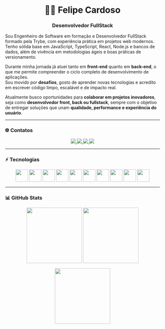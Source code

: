 <h1 align="center">👨‍💻 Felipe Cardoso</h1>
<h3 align="center">Desenvolvedor FullStack</h3>

<p>
Sou Engenheiro de Software em formação e Desenvolvedor FullStack formado pela Trybe, com experiência prática em projetos web modernos.  
Tenho sólida base em JavaScript, TypeScript, React, Node.js e bancos de dados, além de vivência em metodologias ágeis e boas práticas de versionamento.  

Durante minha jornada já atuei tanto em **front-end** quanto em **back-end**, o que me permite compreender o ciclo completo de desenvolvimento de aplicações.  
Sou movido por **desafios**, gosto de aprender novas tecnologias e acredito em escrever código limpo, escalável e de impacto real.  

Atualmente busco oportunidades para **colaborar em projetos inovadores**, seja como **desenvolvedor front, back ou fullstack**, sempre com o objetivo de entregar soluções que unam **qualidade, performance e experiência do usuário**.
</p>

---

### 🌐 Contatos

<p align="center">
  <a href="https://linkedin.com/in/seu-linkedin" target="_blank">
    <img src="https://img.shields.io/badge/LinkedIn-0A66C2?style=for-the-badge&logo=linkedin&logoColor=white" />
  </a>
  <a href="mailto:seuemail@gmail.com">
    <img src="https://img.shields.io/badge/Gmail-EA4335?style=for-the-badge&logo=gmail&logoColor=white" />
  </a>
  <a href="https://github.com/fecardoso7?tab=stars">
    <img src="https://img.shields.io/badge/⭐%20Estrelas-0-green?style=for-the-badge" />
  </a>
  <a href="https://github.com/fecardoso7?tab=followers">
    <img src="https://img.shields.io/badge/👥%20Seguidores-15-blue?style=for-the-badge" />
  </a>
</p>

---

### ⚡ Tecnologias

<p align="center">
  <img src="https://cdn.jsdelivr.net/gh/devicons/devicon/icons/javascript/javascript-original.svg" width="40"/>
  <img src="https://cdn.jsdelivr.net/gh/devicons/devicon/icons/typescript/typescript-original.svg" width="40"/>
  <img src="https://cdn.jsdelivr.net/gh/devicons/devicon/icons/react/react-original.svg" width="40"/>
  <img src="https://cdn.jsdelivr.net/gh/devicons/devicon/icons/nextjs/nextjs-original.svg" width="40"/>
  <img src="https://cdn.jsdelivr.net/gh/devicons/devicon/icons/nodejs/nodejs-original.svg" width="40"/>
  <img src="https://cdn.jsdelivr.net/gh/devicons/devicon/icons/python/python-original.svg" width="40"/>
  <img src="https://cdn.jsdelivr.net/gh/devicons/devicon/icons/mysql/mysql-original.svg" width="40"/>
  <img src="https://cdn.jsdelivr.net/gh/devicons/devicon/icons/rest/rest-original.svg" width="40"/>
  <img src="https://cdn.jsdelivr.net/gh/devicons/devicon/icons/docker/docker-original.svg" width="40"/>
  <img src="https://cdn.jsdelivr.net/gh/devicons/devicon/icons/express/express-original.svg" width="40"/>
</p>

---

### 📊 GitHub Stats

<p align="center">
  <img height="180em" src="https://github-readme-stats.vercel.app/api?username=fecardoso7&show_icons=true&theme=tokyonight&include_all_commits=true&count_private=true"/>
  <img height="180em" src="https://github-readme-stats.vercel.app/api/top-langs/?username=fecardoso7&layout=compact&langs_count=7&theme=tokyonight"/>
</p>

<p align="center">
  <img src="https://streak-stats.demolab.com?user=fecardoso7&theme=tokyonight&hide_border=true" height="180em"/>
</p>

